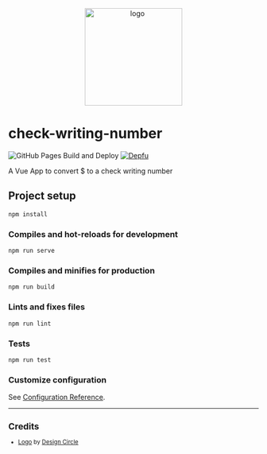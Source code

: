 <div align="center">
    <img src="https://cdn3.iconfinder.com/data/icons/finance-152/64/42-512.png" alt="logo" height="196">
</div>

# check-writing-number

![GitHub Pages Build and Deploy](https://github.com/zehengl/check-writing-number/workflows/GitHub%20Pages%20Build%20and%20Deploy/badge.svg?branch=master)
[![Depfu](https://badges.depfu.com/badges/2d5af771660dfce57560e1a019bea0a5/count.svg)](https://depfu.com/github/zehengl/check-writing-number?project_id=23909)

A Vue App to convert \$ to a check writing number

## Project setup

```
npm install
```

### Compiles and hot-reloads for development

```
npm run serve
```

### Compiles and minifies for production

```
npm run build
```

### Lints and fixes files

```
npm run lint
```

### Tests

```
npm run test
```

### Customize configuration

See [Configuration Reference](https://cli.vuejs.org/config/).

<hr>

<sup>

## Credits

- [Logo][1] by [Design Circle][2]

</sup>

[1]: https://www.iconfinder.com/icons/3319643/banking_cash_laptop_online_out_icon
[2]: https://www.iconfinder.com/oxy-Nation
